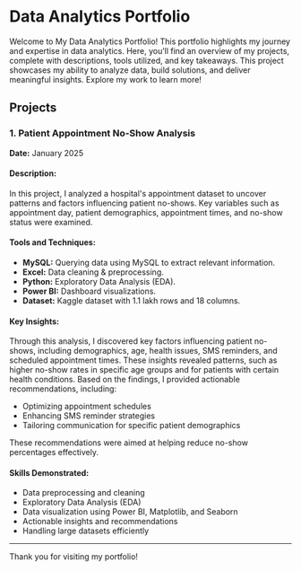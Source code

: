 # Data Analytics Portfolio

Welcome to My Data Analytics Portfolio! This portfolio highlights my journey and expertise in data analytics. Here, you’ll find an overview of my projects, complete with descriptions, tools utilized, and key takeaways. This project showcases my ability to analyze data, build solutions, and deliver meaningful insights. Explore my work to learn more!

## Projects

### 1. Patient Appointment No-Show Analysis
**Date:** January 2025

#### Description:
In this project, I analyzed a hospital's appointment dataset to uncover patterns and factors influencing patient no-shows. Key variables such as appointment day, patient demographics, appointment times, and no-show status were examined.

#### Tools and Techniques:
- **MySQL:** Querying data using MySQL to extract relevant information.
- **Excel:** Data cleaning & preprocessing.
- **Python:** Exploratory Data Analysis (EDA).
- **Power BI:** Dashboard visualizations.
- **Dataset:** Kaggle dataset with 1.1 lakh rows and 18 columns.

#### Key Insights:
Through this analysis, I discovered key factors influencing patient no-shows, including demographics, age, health issues, SMS reminders, and scheduled appointment times. These insights revealed patterns, such as higher no-show rates in specific age groups and for patients with certain health conditions. Based on the findings, I provided actionable recommendations, including:
- Optimizing appointment schedules
- Enhancing SMS reminder strategies
- Tailoring communication for specific patient demographics

These recommendations were aimed at helping reduce no-show percentages effectively.

#### Skills Demonstrated:
- Data preprocessing and cleaning
- Exploratory Data Analysis (EDA)
- Data visualization using Power BI, Matplotlib, and Seaborn
- Actionable insights and recommendations
- Handling large datasets efficiently

---

Thank you for visiting my portfolio!

